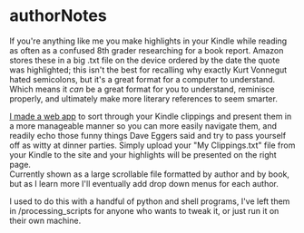 # authorNotes

If you're anything like me you make highlights in your Kindle while reading as often as a confused 8th grader researching for a book report. Amazon stores these in a big .txt file on the device ordered by the date the quote was highlighted; this isn't the best for recalling why exactly Kurt Vonnegut hated semicolons, but it's a great format for a computer to understand. Which means it _can_ be a great format for you to understand, reminisce properly, and ultimately make more literary references to seem smarter.

[I made a web app](https://chemikyle.github.io/authorNotes/) to sort through your Kindle clippings and present them in a more manageable manner so you can more easily navigate them, and readily echo those funny things Dave Eggers said and try to pass yourself off as witty at dinner parties. Simply upload your "My Clippings.txt" file from your Kindle to the site and your highlights will be presented on the right page.  
Currently shown as a large scrollable file formatted by author and by book, but as I learn more I'll eventually add drop down menus for each author.

I used to do this with a handful of python and shell programs, I've left them in /processing_scripts for anyone who wants to tweak it, or just run it on their own machine.
